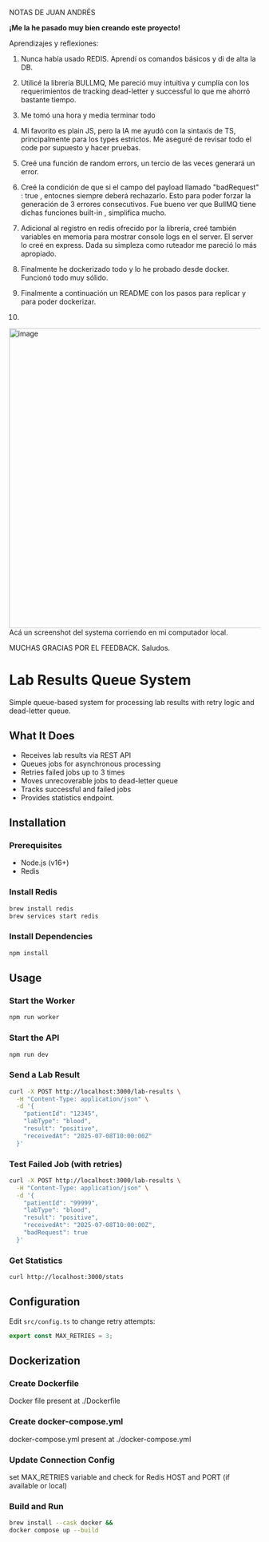 NOTAS DE JUAN ANDRÉS

**¡Me la he pasado muy bien creando este proyecto!**

Aprendizajes y reflexiones:

1. Nunca había usado REDIS. Aprendí os comandos básicos y di de alta la DB.
2. Utilicé la librería BULLMQ, Me pareció muy intuitiva y cumplía con los requerimientos de tracking dead-letter y successful lo que me ahorró bastante tiempo.
3. Me tomó una hora y media terminar todo
4. Mi favorito es plain JS, pero la IA me ayudó con la sintaxis de TS, principalmente para los types estrictos. Me aseguré de revisar todo el code por supuesto y hacer pruebas.
5. Creé una función de random errors, un tercio de las veces generará un error.
6. Creé la condición de que si el campo del payload llamado "badRequest" : true , entocnes siempre deberá rechazarlo. Esto para poder forzar la generación de 3 errores consecutivos. Fue bueno ver que BullMQ tiene dichas funciones built-in , simplifica mucho.
7. Adicional al registro en redis ofrecido por la librería, creé también variables en memoria para mostrar console logs en el server. El server lo creé en express. Dada su simpleza como ruteador me pareció lo más apropiado.
8. Finalmente he dockerizado todo y lo he probado desde docker. Funcionó todo muy sólido.
9. Finalmente a continuación un README con los pasos para replicar y para poder dockerizar.

10. 
<img width="600" alt="image" src="https://github.com/user-attachments/assets/d4654324-51f1-4715-9780-abc9a145a575" />
Acá un screenshot del systema corriendo en mi computador local.




MUCHAS GRACIAS POR EL FEEDBACK.
Saludos.


# Lab Results Queue System

Simple queue-based system for processing lab results with retry logic and dead-letter queue.

## What It Does

- Receives lab results via REST API
- Queues jobs for asynchronous processing
- Retries failed jobs up to 3 times
- Moves unrecoverable jobs to dead-letter queue
- Tracks successful and failed jobs
- Provides statistics endpoint.

## Installation

### Prerequisites
- Node.js (v16+)
- Redis

### Install Redis
```bash
brew install redis
brew services start redis
```

### Install Dependencies
```bash
npm install
```

## Usage

### Start the Worker
```bash
npm run worker
```

### Start the API
```bash
npm run dev
```

### Send a Lab Result
```bash
curl -X POST http://localhost:3000/lab-results \
  -H "Content-Type: application/json" \
  -d '{
    "patientId": "12345",
    "labType": "blood",
    "result": "positive",
    "receivedAt": "2025-07-08T10:00:00Z"
  }'
```

### Test Failed Job (with retries)
```bash
curl -X POST http://localhost:3000/lab-results \
  -H "Content-Type: application/json" \
  -d '{
    "patientId": "99999",
    "labType": "blood",
    "result": "positive",
    "receivedAt": "2025-07-08T10:00:00Z",
    "badRequest": true
  }'
```

### Get Statistics
```bash
curl http://localhost:3000/stats
```

## Configuration

Edit `src/config.ts` to change retry attempts:
```typescript
export const MAX_RETRIES = 3;
```

## Dockerization

### Create Dockerfile
Docker file present at ./Dockerfile

### Create docker-compose.yml
docker-compose.yml present at ./docker-compose.yml

### Update Connection Config
set MAX_RETRIES variable and check for Redis HOST and PORT (if available or local)

### Build and Run
```bash
brew install --cask docker &&
docker compose up --build
```

